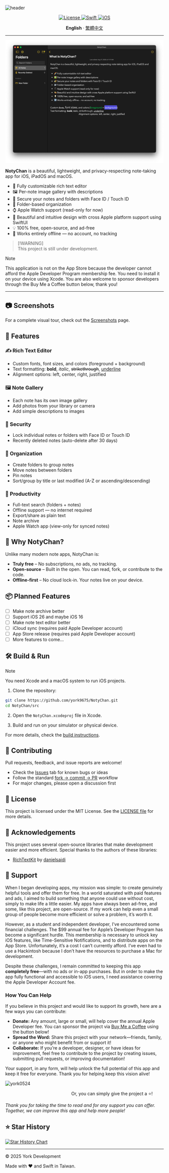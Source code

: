 ![header](https://capsule-render.vercel.app/api?type=waving&height=300&color=gradient&text=NotyChan&animation=blink)

<p align="center">
  <a href="LICENSE" target="_blank">
    <img alt="License" src="https://img.shields.io/github/license/york9675/NotyChan?logo=github&style=for-the-badge" />
  </a>
    <a href="https://developer.apple.com/swift/" target="_blank">
    <img alt="Swift" src="https://img.shields.io/badge/swift-F54A2A?style=for-the-badge&logo=swift&logoColor=white" />
  </a>
  <a href="https://www.apple.com/ios" target="_blank">
    <img alt="iOS" src="https://img.shields.io/badge/iOS-17.0+-000000?style=for-the-badge&logo=ios&logoColor=white" />
  </a>
</p>

<p align="center"> 
  <b>English</B> 
  ·
  <a href="README_TW.md">繁體中文</a> 
</p>

---

![macOS](./docs/Screenshots/macOS_Editor.png)

**NotyChan** is a beautiful, lightweight, and privacy-respecting note-taking app for iOS, iPadOS and macOS.

- 🌈 Fully customizable rich text editor
- 🖼️ Per-note image gallery with descriptions
- 🔐 Secure your notes and folders with Face ID / Touch ID
- 📂 Folder-based organization
- ⌚ Apple Watch support (read-only for now)
- 🎨 Beautiful and intuitive design with cross Apple platform support using SwiftUI
- 💡 100% free, open-source, and ad-free
- 📶 Works entirely offline — no account, no tracking

> [!WARNING]\
> This project is still under development.

> [!NOTE]  
> This application is not on the App Store because the developer cannot afford the Apple Developer Program membership fee. You need to install it on your device using Xcode. You are also welcome to sponsor developers through the Buy Me a Coffee button below, thank you!

---

## 📷 Screenshots

For a complete visual tour, check out the [Screenshots](docs/Screenshots.md) page.

## 🚀 Features

### ✍️ Rich Text Editor
- Custom fonts, font sizes, and colors (foreground + background)
- Text formatting: **bold**, *italic*, ~~strikethrough~~, <ins>underline</ins>
- Alignment options: left, center, right, justified

### 🖼️ Note Gallery
- Each note has its own image gallery
- Add photos from your library or camera
- Add simple descriptions to images

### 🔐 Security
- Lock individual notes or folders with Face ID or Touch ID
- Recently deleted notes (auto-delete after 30 days)

### 📁 Organization
- Create folders to group notes
- Move notes between folders
- Pin notes
- Sort/group by title or last modified (A-Z or ascending/descending)

### 🔎 Productivity
- Full-text search (folders + notes)
- Offline support — no internet required
- Export/share as plain text
- Note archive
- Apple Watch app (view-only for synced notes)

## 🎯 Why NotyChan?

Unlike many modern note apps, NotyChan is:

- **Truly free** – No subscriptions, no ads, no tracking.
- **Open-source** – Built in the open. You can read, fork, or contribute to the code.
- **Offline-first** – No cloud lock-in. Your notes live on your device.

## 📦 Planned Features

- [ ] Make note archive better
- [ ] Support iOS 26 and maybe iOS 16
- [ ] Make note text editor better
- [ ] iCloud sync (requires paid Apple Developer account)
- [ ] App Store release (requires paid Apple Developer account)
- [ ] More features to come...

## 🛠️ Build & Run

> [!NOTE]
> You need Xcode and a macOS system to run iOS projects.

1. Clone the repository:
```bash
git clone https://github.com/york9675/NotyChan.git
cd NotyChan/src
```

2. Open the `NotyChan.xcodeproj` file in Xcode.

3. Build and run on your simulator or physical device.

For more details, check the [build instructions](docs/Build.md).

## 🤝 Contributing

Pull requests, feedback, and issue reports are welcome!

* Check the [Issues](https://github.com/york9675/NotyChan/issues) tab for known bugs or ideas
* Follow the standard [fork → commit → PR](https://guides.github.com/activities/forking/) workflow
* For major changes, please open a discussion first

## 📄 License

This project is licensed under the MIT License. See the [LICENSE file](LICENSE) for more details.

## 🙏 Acknowledgements

This project uses several open-source libraries that make development easier and more efficient. Special thanks to the authors of these libraries:

- [RichTextKit](https://github.com/danielsaidi/RichTextKit) by [danielsaidi](https://github.com/danielsaidi)

## 💪 Support

When I began developing apps, my mission was simple: to create genuinely helpful tools and offer them for free. In a world saturated with paid features and ads, I aimed to build something that anyone could use without cost, simply to make life a little easier. My apps have always been ad-free, and some, like this project, are open-source. If my work can help even a small group of people become more efficient or solve a problem, it’s worth it.

However, as a student and independent developer, I’ve encountered some financial challenges. The $99 annual fee for Apple’s Developer Program has become a significant hurdle. This membership is necessary to unlock key iOS features, like Time-Sensitive Notifications, and to distribute apps on the App Store. Unfortunately, it’s a cost I can’t currently afford. I’ve even had to use a Hackintosh because I don’t have the resources to purchase a Mac for development.

Despite these challenges, I remain committed to keeping this app **completely free**—with no ads or in-app purchases. But in order to make the app fully functional and accessible to iOS users, I need assistance covering the Apple Developer Account fee.

### How You Can Help

If you believe in this project and would like to support its growth, here are a few ways you can contribute:

- **Donate:** Any amount, large or small, will help cover the annual Apple Developer fee. You can sponsor the project via [Buy Me a Coffee](https://buymeacoffee.com/york0524) using the button below!
- **Spread the Word:** Share this project with your network—friends, family, or anyone who might benefit from or support it!
- **Collaborate:** If you’re a developer, designer, or have ideas for improvement, feel free to contribute to the project by creating issues, submitting pull requests, or improving documentation!

Your support, in any form, will help unlock the full potential of this app and keep it free for everyone. Thank you for helping keep this vision alive!

<p><a href="https://www.buymeacoffee.com/york0524"> <img align="left" src="https://cdn.buymeacoffee.com/buttons/v2/default-yellow.png" height="50" width="210" alt="york0524" /></a></p><br>

Or, you can simply give the project a :star:!

_Thank you for taking the time to read and for any support you can offer. Together, we can improve this app and help more people!_

## ⭐ Star History

[![Star History Chart](https://api.star-history.com/svg?repos=york9675/NotyChan&type=Date)](https://star-history.com/#york9675/NotyChan&Date)

---

© 2025 York Development

Made with :heart: and Swift in Taiwan.